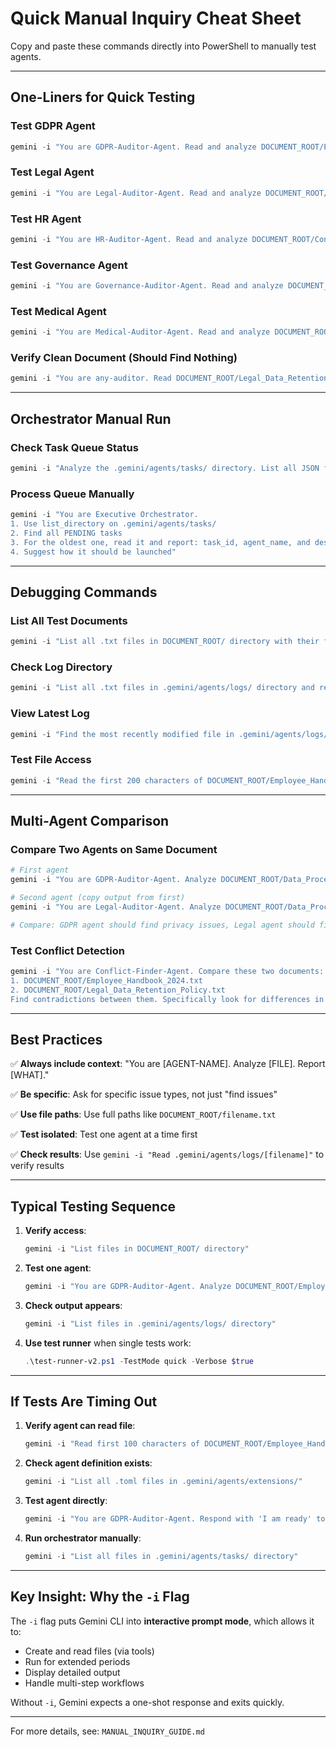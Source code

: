 # Quick Manual Inquiry Cheat Sheet

Copy and paste these commands directly into PowerShell to manually test agents.

---

## One-Liners for Quick Testing

### Test GDPR Agent
```powershell
gemini -i "You are GDPR-Auditor-Agent. Read and analyze DOCUMENT_ROOT/Employee_Handbook_2024.txt for GDPR compliance violations. Report all findings with line numbers or section references."
```

### Test Legal Agent  
```powershell
gemini -i "You are Legal-Auditor-Agent. Read and analyze DOCUMENT_ROOT/Data_Processing_Agreement_EU.txt for legal violations, labor law issues, and contractual problems. Be specific about violations."
```

### Test HR Agent
```powershell
gemini -i "You are HR-Auditor-Agent. Read and analyze DOCUMENT_ROOT/Contractor_Agreement_US.txt for labor law violations, compensation issues, and employment classification problems."
```

### Test Governance Agent
```powershell
gemini -i "You are Governance-Auditor-Agent. Read and analyze DOCUMENT_ROOT/Onboarding_Policy_2019.txt for outdated content, review date violations, and governance issues."
```

### Test Medical Agent
```powershell
gemini -i "You are Medical-Auditor-Agent. Read and analyze DOCUMENT_ROOT/Patient_Data_Handling_Protocol.txt for HIPAA violations and medical data security concerns."
```

### Verify Clean Document (Should Find Nothing)
```powershell
gemini -i "You are any-auditor. Read DOCUMENT_ROOT/Legal_Data_Retention_Policy.txt and report any compliance issues. If none found, explicitly state 'No issues found'."
```

---

## Orchestrator Manual Run

### Check Task Queue Status
```powershell
gemini -i "Analyze the .gemini/agents/tasks/ directory. List all JSON files and report their status field. How many are PENDING, RUNNING, or COMPLETED?"
```

### Process Queue Manually
```powershell
gemini -i "You are Executive Orchestrator. 
1. Use list_directory on .gemini/agents/tasks/
2. Find all PENDING tasks
3. For the oldest one, read it and report: task_id, agent_name, and description
4. Suggest how it should be launched"
```

---

## Debugging Commands

### List All Test Documents
```powershell
gemini -i "List all .txt files in DOCUMENT_ROOT/ directory with their file sizes."
```

### Check Log Directory
```powershell
gemini -i "List all .txt files in .gemini/agents/logs/ directory and report their sizes and modification times."
```

### View Latest Log
```powershell
gemini -i "Find the most recently modified file in .gemini/agents/logs/ and read its contents."
```

### Test File Access
```powershell
gemini -i "Read the first 200 characters of DOCUMENT_ROOT/Employee_Handbook_2024.txt to verify file access."
```

---

## Multi-Agent Comparison

### Compare Two Agents on Same Document
```powershell
# First agent
gemini -i "You are GDPR-Auditor-Agent. Analyze DOCUMENT_ROOT/Data_Processing_Agreement_EU.txt. List all findings in a numbered list."

# Second agent (copy output from first)
gemini -i "You are Legal-Auditor-Agent. Analyze DOCUMENT_ROOT/Data_Processing_Agreement_EU.txt. List all findings in a numbered list."

# Compare: GDPR agent should find privacy issues, Legal agent should find labor law issues
```

### Test Conflict Detection
```powershell
gemini -i "You are Conflict-Finder-Agent. Compare these two documents:
1. DOCUMENT_ROOT/Employee_Handbook_2024.txt 
2. DOCUMENT_ROOT/Legal_Data_Retention_Policy.txt
Find contradictions between them. Specifically look for differences in data storage policies."
```

---

## Best Practices

✅ **Always include context**: "You are [AGENT-NAME]. Analyze [FILE]. Report [WHAT]."

✅ **Be specific**: Ask for specific issue types, not just "find issues"

✅ **Use file paths**: Use full paths like `DOCUMENT_ROOT/filename.txt`

✅ **Test isolated**: Test one agent at a time first

✅ **Check results**: Use `gemini -i "Read .gemini/agents/logs/[filename]"` to verify results

---

## Typical Testing Sequence

1. **Verify access**:
   ```powershell
   gemini -i "List files in DOCUMENT_ROOT/ directory"
   ```

2. **Test one agent**:
   ```powershell
   gemini -i "You are GDPR-Auditor-Agent. Analyze DOCUMENT_ROOT/Employee_Handbook_2024.txt for GDPR issues."
   ```

3. **Check output appears**:
   ```powershell
   gemini -i "List files in .gemini/agents/logs/ directory"
   ```

4. **Use test runner** when single tests work:
   ```powershell
   .\test-runner-v2.ps1 -TestMode quick -Verbose $true
   ```

---

## If Tests Are Timing Out

1. **Verify agent can read file**:
   ```powershell
   gemini -i "Read first 100 characters of DOCUMENT_ROOT/Employee_Handbook_2024.txt"
   ```

2. **Check agent definition exists**:
   ```powershell
   gemini -i "List all .toml files in .gemini/agents/extensions/"
   ```

3. **Test agent directly**:
   ```powershell
   gemini -i "You are GDPR-Auditor-Agent. Respond with 'I am ready' to verify you're working."
   ```

4. **Run orchestrator manually**:
   ```powershell
   gemini -i "List all files in .gemini/agents/tasks/ directory"
   ```

---

## Key Insight: Why the `-i` Flag

The `-i` flag puts Gemini CLI into **interactive prompt mode**, which allows it to:
- Create and read files (via tools)
- Run for extended periods
- Display detailed output
- Handle multi-step workflows

Without `-i`, Gemini expects a one-shot response and exits quickly.

---

For more details, see: `MANUAL_INQUIRY_GUIDE.md`
